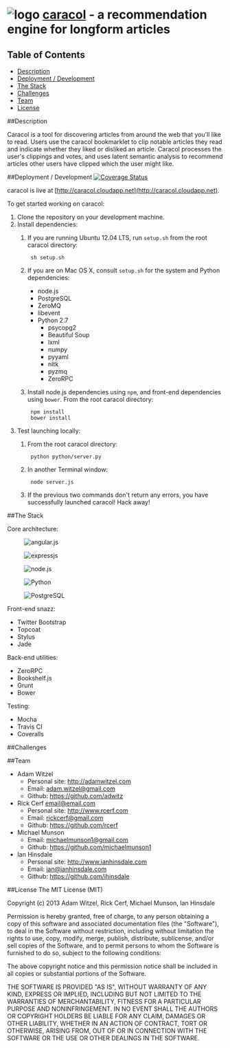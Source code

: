 ![logo](https://raw.github.com/michaelmunson1/caracol/master/public/images/caracol3.png)&nbsp;[caracol](http://caracol.cloudapp.net/) - a recommendation engine for longform articles
=================================================================================

## Table of Contents

* [Description](#description)
* [Deployment / Development](#deployment-development)
* [The Stack](#the-stack)
* [Challenges](#challenges)
* [Team](#team)
* [License](#license)

##<a name="description"></a>Description

Caracol is a tool for discovering articles from around the web that you'll like to read. Users use the caracol bookmarklet to clip notable articles they read and indicate whether they liked or disliked an article. Caracol processes the user's clippings and votes, and uses latent semantic analysis to recommend articles other users have clipped which the user might like.

##<a name="deployment-development"></a>Deployment / Development
[![Coverage Status](https://coveralls.io/repos/michaelmunson1/caracol/badge.png)](https://coveralls.io/r/michaelmunson1/caracol)

caracol is live at [http://caracol.cloudapp.net](http://caracol.cloudapp.net).

To get started working on caracol:

1. Clone the repository on your development machine.
2. Install dependencies:
    1. If you are running Ubuntu 12.04 LTS, run `setup.sh` from the root caracol directory:

            sh setup.sh

    2. If you are on Mac OS X, consult `setup.sh` for the system and Python dependencies:
        - node.js
        - PostgreSQL
        - ZeroMQ
        - libevent
        - Python 2.7
            - psycopg2
            - Beautiful Soup
            - lxml
            - numpy
            - pyyaml
            - nltk
            - pyzmq
            - ZeroRPC
    3. Install node.js dependencies using `npm`, and front-end dependencies using `bower`. From the root caracol directory:

            npm install
            bower install

3. Test launching locally:
    1. From the root caracol directory:

            python python/server.py

    2. In another Terminal window:

            node server.js

    3. If the previous two commands don't return any errors, you have successfully launched caracol! Hack away!

##<a name="the-stack"></a>The Stack

Core architecture:

&nbsp;&nbsp;&nbsp;&nbsp;&nbsp;&nbsp;&nbsp;&nbsp;&nbsp;&nbsp;![angular.js](https://raw.github.com/michaelmunson1/caracol/master/badges/AngularJS-small.png)

&nbsp;&nbsp;&nbsp;&nbsp;&nbsp;&nbsp;&nbsp;&nbsp;&nbsp;&nbsp;![expressjs](https://raw.github.com/michaelmunson1/caracol/master/badges/express.png)

&nbsp;&nbsp;&nbsp;&nbsp;&nbsp;&nbsp;&nbsp;&nbsp;&nbsp;&nbsp;![node.js](https://raw.github.com/michaelmunson1/caracol/master/badges/nodejs-light.png)

&nbsp;&nbsp;&nbsp;&nbsp;&nbsp;&nbsp;&nbsp;&nbsp;&nbsp;&nbsp;![Python](https://raw.github.com/michaelmunson1/caracol/master/badges/python-logo.jpg)

&nbsp;&nbsp;&nbsp;&nbsp;&nbsp;&nbsp;&nbsp;&nbsp;&nbsp;&nbsp;![PostgreSQL](https://raw.github.com/michaelmunson1/caracol/master/badges/postgresql_logo-100px.png)

Front-end snazz:
* Twitter Bootstrap
* Topcoat
* Stylus
* Jade

Back-end utilities:
* ZeroRPC
* Bookshelf.js
* Grunt
* Bower

Testing:
* Mocha
* Travis CI
* Coveralls

##<a name="challenges"></a>Challenges


##<a name="team"></a>Team

* Adam Witzel
    * Personal site: <http://adamwitzel.com>
    * Email: <adam.witzel@gmail.com>
    * Github: <https://github.com/adwitz>
* Rick Cerf <email@email.com>
    * Personal site: <http://www.rcerf.com>
    * Email: <rickcerf@gmail.com>
    * Github: <https://github.com/rcerf>
* Michael Munson
    * Email: <michaelmunson1@gmail.com>
    * Github: <https://github.com/michaelmunson1>
* Ian Hinsdale
    * Personal site: <http://www.ianhinsdale.com>
    * Email: <ian@ianhinsdale.com>
    * Github: <https://github.com/ihinsdale>

##<a name="license"></a>License
The MIT License (MIT)

Copyright (c) 2013 Adam Witzel, Rick Cerf, Michael Munson, Ian Hinsdale

Permission is hereby granted, free of charge, to any person obtaining a copy
of this software and associated documentation files (the "Software"), to deal
in the Software without restriction, including without limitation the rights
to use, copy, modify, merge, publish, distribute, sublicense, and/or sell
copies of the Software, and to permit persons to whom the Software is
furnished to do so, subject to the following conditions:

The above copyright notice and this permission notice shall be included in
all copies or substantial portions of the Software.

THE SOFTWARE IS PROVIDED "AS IS", WITHOUT WARRANTY OF ANY KIND, EXPRESS OR
IMPLIED, INCLUDING BUT NOT LIMITED TO THE WARRANTIES OF MERCHANTABILITY,
FITNESS FOR A PARTICULAR PURPOSE AND NONINFRINGEMENT. IN NO EVENT SHALL THE
AUTHORS OR COPYRIGHT HOLDERS BE LIABLE FOR ANY CLAIM, DAMAGES OR OTHER
LIABILITY, WHETHER IN AN ACTION OF CONTRACT, TORT OR OTHERWISE, ARISING FROM,
OUT OF OR IN CONNECTION WITH THE SOFTWARE OR THE USE OR OTHER DEALINGS IN
THE SOFTWARE.

